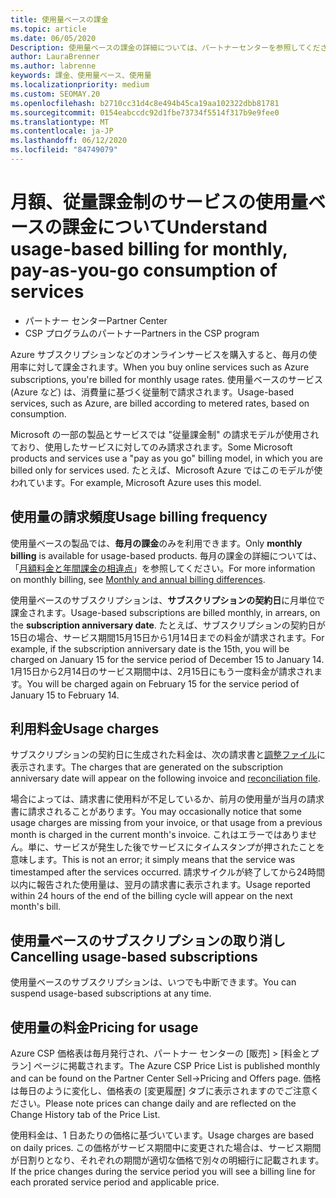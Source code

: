 ```yaml
---
title: 使用量ベースの課金
ms.topic: article
ms.date: 06/05/2020
Description: 使用量ベースの課金の詳細については、パートナーセンターを参照してください。毎月の使用率について課金されます。
author: LauraBrenner
ms.author: labrenne
keywords: 課金、使用量ベース、使用量
ms.localizationpriority: medium
ms.custom: SEOMAY.20
ms.openlocfilehash: b2710cc31d4c8e494b45ca19aa102322dbb81781
ms.sourcegitcommit: 0154eabccdc92d1fbe73734f5514f317b9e9fee0
ms.translationtype: MT
ms.contentlocale: ja-JP
ms.lasthandoff: 06/12/2020
ms.locfileid: "84749079"
---
```

# <a name="understand-usage-based-billing-for-monthly-pay-as-you-go-consumption-of-services"></a><span data-ttu-id="01cd1-104">月額、従量課金制のサービスの使用量ベースの課金について</span><span class="sxs-lookup"><span data-stu-id="01cd1-104">Understand usage-based billing for monthly, pay-as-you-go consumption of services</span></span>

- <span data-ttu-id="01cd1-105">パートナー センター</span><span class="sxs-lookup"><span data-stu-id="01cd1-105">Partner Center</span></span>
- <span data-ttu-id="01cd1-106">CSP プログラムのパートナー</span><span class="sxs-lookup"><span data-stu-id="01cd1-106">Partners in the CSP program</span></span>

<span data-ttu-id="01cd1-107">Azure サブスクリプションなどのオンラインサービスを購入すると、毎月の使用率に対して課金されます。</span><span class="sxs-lookup"><span data-stu-id="01cd1-107">When you buy online services such as Azure subscriptions, you're billed for monthly usage rates.</span></span> <span data-ttu-id="01cd1-108">使用量ベースのサービス (Azure など) は、消費量に基づく従量制で請求されます。</span><span class="sxs-lookup"><span data-stu-id="01cd1-108">Usage-based services, such as Azure, are billed according to metered rates, based on consumption.</span></span>

<span data-ttu-id="01cd1-109">Microsoft の一部の製品とサービスでは "従量課金制" の請求モデルが使用されており、使用したサービスに対してのみ請求されます。</span><span class="sxs-lookup"><span data-stu-id="01cd1-109">Some Microsoft products and services use a "pay as you go" billing model, in which you are billed only for services used.</span></span> <span data-ttu-id="01cd1-110">たとえば、Microsoft Azure ではこのモデルが使われています。</span><span class="sxs-lookup"><span data-stu-id="01cd1-110">For example, Microsoft Azure uses this model.</span></span> 

## <a name="usage-billing-frequency"></a><span data-ttu-id="01cd1-111">使用量の請求頻度</span><span class="sxs-lookup"><span data-stu-id="01cd1-111">Usage billing frequency</span></span>

<span data-ttu-id="01cd1-112">使用量ベースの製品では、**毎月の課金**のみを利用できます。</span><span class="sxs-lookup"><span data-stu-id="01cd1-112">Only **monthly billing** is available for usage-based products.</span></span> <span data-ttu-id="01cd1-113">毎月の課金の詳細については、「[月額料金と年間課金の相違点](billing-annual-monthly.md)」を参照してください。</span><span class="sxs-lookup"><span data-stu-id="01cd1-113">For more information on monthly billing, see [Monthly and annual billing differences](billing-annual-monthly.md).</span></span>

<span data-ttu-id="01cd1-114">使用量ベースのサブスクリプションは、**サブスクリプションの契約日**に月単位で課金されます。</span><span class="sxs-lookup"><span data-stu-id="01cd1-114">Usage-based subscriptions are billed monthly, in arrears, on the **subscription anniversary date**.</span></span> <span data-ttu-id="01cd1-115">たとえば、サブスクリプションの契約日が15日の場合、サービス期間15月15日から1月14日までの料金が請求されます。</span><span class="sxs-lookup"><span data-stu-id="01cd1-115">For example, if the subscription anniversary date is the 15th, you will be charged on January 15 for the service period of December 15 to January 14.</span></span> <span data-ttu-id="01cd1-116">1月15日から2月14日のサービス期間中は、2月15日にもう一度料金が請求されます。</span><span class="sxs-lookup"><span data-stu-id="01cd1-116">You will be charged again on February 15 for the service period of January 15 to February 14.</span></span>

## <a name="usage-charges"></a><span data-ttu-id="01cd1-117">利用料金</span><span class="sxs-lookup"><span data-stu-id="01cd1-117">Usage charges</span></span>

<span data-ttu-id="01cd1-118">サブスクリプションの契約日に生成された料金は、次の請求書と[調整ファイル](usage-based-recon-files.md)に表示されます。</span><span class="sxs-lookup"><span data-stu-id="01cd1-118">The charges that are generated on the subscription anniversary date will appear on the following invoice and [reconciliation file](usage-based-recon-files.md).</span></span>

<span data-ttu-id="01cd1-119">場合によっては、請求書に使用料が不足しているか、前月の使用量が当月の請求書に請求されることがあります。</span><span class="sxs-lookup"><span data-stu-id="01cd1-119">You may occasionally notice that some usage charges are missing from your invoice, or that usage from a previous month is charged in the current month's invoice.</span></span> <span data-ttu-id="01cd1-120">これはエラーではありません。単に、サービスが発生した後でサービスにタイムスタンプが押されたことを意味します。</span><span class="sxs-lookup"><span data-stu-id="01cd1-120">This is not an error; it simply means that the service was timestamped after the services occurred.</span></span> <span data-ttu-id="01cd1-121">請求サイクルが終了してから24時間以内に報告された使用量は、翌月の請求書に表示されます。</span><span class="sxs-lookup"><span data-stu-id="01cd1-121">Usage reported within 24 hours of the end of the billing cycle will appear on the next month's bill.</span></span>

## <a name="cancelling-usage-based-subscriptions"></a><span data-ttu-id="01cd1-122">使用量ベースのサブスクリプションの取り消し</span><span class="sxs-lookup"><span data-stu-id="01cd1-122">Cancelling usage-based subscriptions</span></span>

<span data-ttu-id="01cd1-123">使用量ベースのサブスクリプションは、いつでも中断できます。</span><span class="sxs-lookup"><span data-stu-id="01cd1-123">You can suspend usage-based subscriptions at any time.</span></span>

## <a name="pricing-for-usage"></a><span data-ttu-id="01cd1-124">使用量の料金</span><span class="sxs-lookup"><span data-stu-id="01cd1-124">Pricing for usage</span></span>

<span data-ttu-id="01cd1-125">Azure CSP 価格表は毎月発行され、パートナー センターの [販売] > [料金とプラン] ページに掲載されます。</span><span class="sxs-lookup"><span data-stu-id="01cd1-125">The Azure CSP Price List is published monthly and can be found on the Partner Center Sell->Pricing and Offers page.</span></span> <span data-ttu-id="01cd1-126">価格は毎日のように変化し、価格表の [変更履歴] タブに表示されますのでご注意ください。</span><span class="sxs-lookup"><span data-stu-id="01cd1-126">Please note prices can change daily and are reflected on the Change History tab of the Price List.</span></span>

<span data-ttu-id="01cd1-127">使用料金は、1 日あたりの価格に基づいています。</span><span class="sxs-lookup"><span data-stu-id="01cd1-127">Usage charges are based on daily prices.</span></span> <span data-ttu-id="01cd1-128">この価格がサービス期間中に変更された場合は、サービス期間が日割りとなり、それぞれの期間が適切な価格で別々の明細行に記載されます。</span><span class="sxs-lookup"><span data-stu-id="01cd1-128">If the price changes during the service period you will see a billing line for each prorated service period and applicable price.</span></span>
